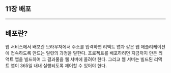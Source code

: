 ## 11장 배포

---

## 배포란?

웹 서비스에서 배포란 브라우저에서 주소를 입력하면 리액트 앱과 같은 웹 애플리케이션에 접속하도록 만드는 일련의 과정을 말한다. 프로젝트를 배포하려면 지금까지 만든 리액트 앱을 빌드하여 그 결과물을 웹 서버에 올려야 한다. 그리고 웹 서버는 빌드된 리액트 앱이 365일 내내 실행되도록 제어할 수 있어야 한다.
